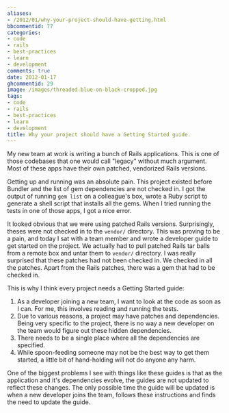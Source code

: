 ```yaml
---
aliases:
- /2012/01/why-your-project-should-have-getting.html
bbcommentid: 77
categories:
- code
- rails
- best-practices
- learn
- development
comments: true
date: 2012-01-17
ghcommentid: 29
image: /images/threaded-blue-on-black-cropped.jpg
tags:
- code
- rails
- best-practices
- learn
- development
title: Why your project should have a Getting Started guide.
---
```


My new team at work is writing a bunch of Rails applications. This is one of those codebases that one would call "legacy" without much argument. Most of these apps have their own patched, vendorized Rails versions.

Getting up and running was an absolute pain. This project existed before Bundler and the list of gem dependencies are not checked in. I got the output of running `gem list` on a colleague's box, wrote a Ruby script to generate a shell script that installs all the gems. When I tried running the tests in one of those apps, I got a nice error.

It looked obvious that we were using patched Rails versions. Surprisingly, theses were not checked in to the `vendor/` directory. This was proving to be a pain, and today I sat with a team member and wrote a developer guide to get started on the project. We actually had to pull patched Rails tar balls from a remote box and untar them to `vendor/` directory. I was really surprised that these patches had not been checked in. We checked in all the patches. Apart from the Rails patches, there was a gem that had to be checked in.

This is why I think every project needs a Getting Started guide:

1. As a developer joining a new team, I want to look at the code as soon as I can. For me, this involves reading and running the tests.
2. Due to various reasons, a project may have patches and dependencies. Being very specific to the project, there is no way a new developer on the team would figure out these hidden dependencies.
3. There needs to be a single place where all the dependencies are specified.
4. While spoon-feeding someone may not be the best way to get them started, a little bit of hand-holding will not do anyone any harm.

One of the biggest problems I see with things like these guides is that as the application and it's dependencies evolve, the guides are not updated to reflect these changes. The only possible time the guide will be updated is when a new developer joins the team, follows these instructions and finds the need to update the guide.